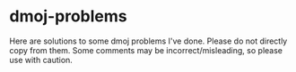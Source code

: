 # dmoj-problems

Here are solutions to some dmoj problems I've done. Please do not directly copy from them. Some comments may be incorrect/misleading, so please use with caution.

